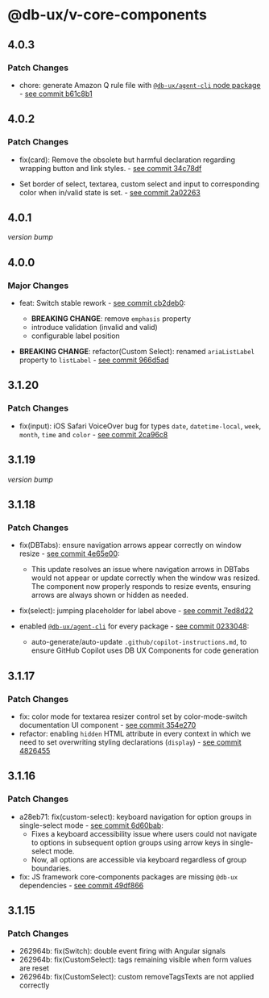 # @db-ux/v-core-components

## 4.0.3

### Patch Changes

- chore: generate Amazon Q rule file with [`@db-ux/agent-cli` node package](https://www.npmjs.com/package/@db-ux/agent-cli) - [see commit b61c8b1](https://github.com/db-ux-design-system/core-web/commit/b61c8b14992f5a5b3615c6bff74018d5682aa0cc)

## 4.0.2

### Patch Changes

- fix(card): Remove the obsolete but harmful declaration regarding wrapping button and link styles. - [see commit 34c78df](https://github.com/db-ux-design-system/core-web/commit/34c78dffd4f43b0ac740574358b426a562e05cd0)

- Set border of select, textarea, custom select and input to corresponding color when in/valid state is set. - [see commit 2a02263](https://github.com/db-ux-design-system/core-web/commit/2a022632f8fea7445e77fb632f109d6cd093e2d3)

## 4.0.1

_version bump_

## 4.0.0

### Major Changes

- feat: Switch stable rework - [see commit cb2deb0](https://github.com/db-ux-design-system/core-web/commit/cb2deb0f1c54900d1967483aea05d81279c02f59):
  - **BREAKING CHANGE**: remove `emphasis` property
  - introduce validation (invalid and valid)
  - configurable label position

- **BREAKING CHANGE**: refactor(Custom Select): renamed `ariaListLabel` property to `listLabel` - [see commit 966d5ad](https://github.com/db-ux-design-system/core-web/commit/966d5ad01f00d0ca1707cc316a63e2d431fff1e9)

## 3.1.20

### Patch Changes

- fix(input): iOS Safari VoiceOver bug for types `date`, `datetime-local`, `week`, `month`, `time` and `color` - [see commit 2ca96c8](https://github.com/db-ux-design-system/core-web/commit/2ca96c8852b7413f9a3281d69e9c4fc6f79c4f13)

## 3.1.19

_version bump_

## 3.1.18

### Patch Changes

- fix(DBTabs): ensure navigation arrows appear correctly on window resize - [see commit 4e65e00](https://github.com/db-ux-design-system/core-web/commit/4e65e00d280cae18baee03b5a7a9b13eec063835):
  - This update resolves an issue where navigation arrows in DBTabs would not appear or update correctly when the window was resized. The component now properly responds to resize events, ensuring arrows are always shown or hidden as needed.

- fix(select): jumping placeholder for label above - [see commit 7ed8d22](https://github.com/db-ux-design-system/core-web/commit/7ed8d2225102e0e9044437e95917e11eef4bc73f)

- enabled [`@db-ux/agent-cli`](https://www.npmjs.com/package/@db-ux/agent-cli) for every package - [see commit 0233048](https://github.com/db-ux-design-system/core-web/commit/023304869e61f5a506dca66a22d69e5f3d70f4d0):
  - auto-generate/auto-update `.github/copilot-instructions.md`, to ensure GitHub Copilot uses DB UX Components for code generation

## 3.1.17

### Patch Changes

- fix: color mode for textarea resizer control set by color-mode-switch documentation UI component  - [see commit 354e270](https://github.com/db-ux-design-system/core-web/commit/354e27029a4378288a97ed5e31b75c11758f0c01)
- refactor: enabling `hidden` HTML attribute in every context in which we need to set overwriting styling declarations (`display`) - [see commit 4826455](https://github.com/db-ux-design-system/core-web/commit/4826455637590b6ae780afb93abb9effe9380342)

## 3.1.16

### Patch Changes

- a28eb71: fix(custom-select): keyboard navigation for option groups in single-select mode - [see commit 6d60bab](https://github.com/db-ux-design-system/core-web/commit/6d60bab2eb87f16a9ffa942085bffd658564769c):
  - Fixes a keyboard accessibility issue where users could not navigate to options in subsequent option groups using arrow keys in single-select mode.
  - Now, all options are accessible via keyboard regardless of group boundaries.
- fix: JS framework core-components packages are missing `@db-ux` dependencies - [see commit 49df866](https://github.com/db-ux-design-system/core-web/commit/49df866e753a9459f5acdca4ad1e19141b477471)

## 3.1.15

### Patch Changes

- 262964b: fix(Switch): double event firing with Angular signals
- 262964b: fix(CustomSelect): tags remaining visible when form values are reset
- 262964b: fix(CustomSelect): custom removeTagsTexts are not applied correctly
